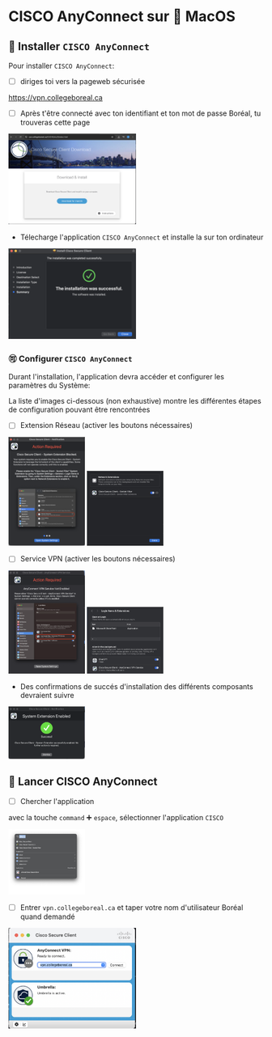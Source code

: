 # CISCO AnyConnect sur :apple: MacOS

## :toolbox: Installer `CISCO AnyConnect`

Pour installer `CISCO AnyConnect`:

- [ ] diriges toi vers la pageweb sécurisée

https://vpn.collegeboreal.ca

- [ ] Après t'être connecté avec ton identifiant et ton mot de passe Boréal, tu trouveras cette page

<img src=images/MacOS-DownloadWebPage.png	width='50%' height='50%' > </img>

* Télecharge l'application `CISCO AnyConnect` et installe la sur ton ordinateur 

<img src=images/MacOS-InstallSuccessFull.png	width='50%' height='50%' > </img>

### :accept: Configurer `CISCO AnyConnect`

Durant l'installation, l'application devra accéder et configurer les paramètres du Système:

La liste d'images ci-dessous (non exhaustive) montre les différentes étapes de configuration pouvant être rencontrées

- [ ] Extension Réseau (activer les boutons nécessaires)

<img src=images/MacOS-ActionRequiredDocNetworkExtensions.png	width='30%' height='30%' > </img>
<img src=images/MacOS-LoginItemsAndExtensions-SocketFilter.png width='30%' height='30%' > </img>

- [ ] Service VPN (activer les boutons nécessaires)

<img src=images/MacOS-ActionRequiredDocVPNService.png	width='30%' height='30%' > </img>
<img src=images/MacOS-LoginItemsAndExtensions-VPNService.png	width='30%' height='30%' > </img>

* Des confirmations de succés d'installation des différents composants devraient suivre

<img src=images/MacOS-SuccessExtensions.png	width='30%' height='30%' > </img>

## :rocket: Lancer CISCO AnyConnect

- [ ] Chercher l'application

avec la touche `command` :heavy_plus_sign: `espace`, sélectionner l'application `CISCO` 

<img src=images/MacOS-select-AnyConnect.png	width='30%' height='30%' > </img>

- [ ] Entrer `vpn.collegeboreal.ca` et taper votre nom d'utilisateur Boréal quand demandé

<img src=images/MacOS-CISCO-Secure-Client.png	width='50%' height='50%' > </img>
